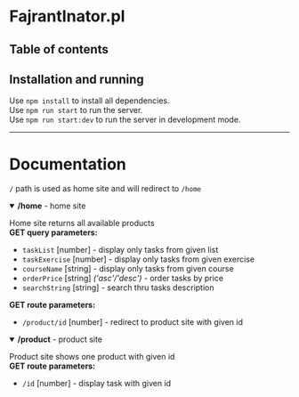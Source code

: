 # FajrantInator.pl
<!-- TODO some initial description -->

## Table of contents
<!-- TODO -->

## Installation and running
<!-- TODO -->
Use `npm install` to install all dependencies.  
Use `npm run start` to run the server.  
Use `npm run start:dev` to run the server in development mode.

______
# Documentation



`/` path is used as home site and will redirect to `/home`  

<details open=True>
    <summary><b>/home</b> - home site</summary>

Home site returns all available products  
**GET query parameters:**  
* `taskList` [number] - display only tasks from given list
* `taskExercise` [number] - display only tasks from given exercise
* `courseName` [string] - display only tasks from given course
* `orderPrice` [string] _('asc'/'desc')_ - order tasks by price
* `searchString` [string] - search thru tasks description

**GET route parameters:**
* `/product/id` [number] - redirect to product site with given id

</details>

<details open=True>
    <summary><b>/product</b> - product site</summary>

Product site shows one product with given id  
**GET route parameters:**
* `/id` [number] - display task with given id

</details>

